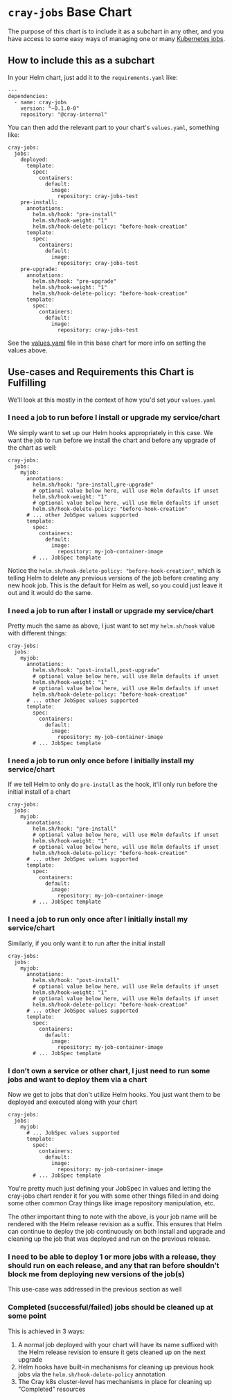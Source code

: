 # `cray-jobs` Base Chart

The purpose of this chart is to include it as a subchart in any other, and you have access to some easy ways of managing one or many [Kubernetes jobs](https://kubernetes.io/docs/concepts/workloads/controllers/jobs-run-to-completion/).

## How to include this as a subchart

In your Helm chart, just add it to the `requirements.yaml` like:

```
---
dependencies:
  - name: cray-jobs
    version: "~0.1.0-0"
    repository: "@cray-internal"
```

You can then add the relevant part to your chart's `values.yaml`, something like:

```
cray-jobs:
  jobs:
    deployed:
      template:
        spec:
          containers:
            default:
              image:
                repository: cray-jobs-test
    pre-install:
      annotations:
        helm.sh/hook: "pre-install"
        helm.sh/hook-weight: "1"
        helm.sh/hook-delete-policy: "before-hook-creation"
      template:
        spec:
          containers:
            default:
              image:
                repository: cray-jobs-test
    pre-upgrade:
      annotations:
        helm.sh/hook: "pre-upgrade"
        helm.sh/hook-weight: "1"
        helm.sh/hook-delete-policy: "before-hook-creation"
      template:
        spec:
          containers:
            default:
              image:
                repository: cray-jobs-test
```

See the [values.yaml](./values.yaml) file in this base chart for more info on setting the values above.

## Use-cases and Requirements this Chart is Fulfilling

We'll look at this mostly in the context of how you'd set your `values.yaml`

### I need a job to run before I install or upgrade my service/chart

We simply want to set up our Helm hooks appropriately in this case. We want the job to run before we install the chart and before any upgrade of the chart as well:

```
cray-jobs:
  jobs:
    myjob:
      annotations:
        helm.sh/hook: "pre-install,pre-upgrade"
        # optional value below here, will use Helm defaults if unset
        helm.sh/hook-weight: "1"
        # optional value below here, will use Helm defaults if unset
        helm.sh/hook-delete-policy: "before-hook-creation"
      # ... other JobSpec values supported
      template:
        spec:
          containers:
            default:
              image:
                repository: my-job-container-image
        # ... JobSpec template
```

Notice the `helm.sh/hook-delete-policy: "before-hook-creation"`, which is telling Helm to delete any previous versions of the job before creating any new hook job. This is the default for Helm as well, so you could just leave it out and it would do the same.

### I need a job to run after I install or upgrade my service/chart

Pretty much the same as above, I just want to set my `helm.sh/hook` value with different things:

```
cray-jobs:
  jobs:
    myjob:
      annotations:
        helm.sh/hook: "post-install,post-upgrade"
        # optional value below here, will use Helm defaults if unset
        helm.sh/hook-weight: "1"
        # optional value below here, will use Helm defaults if unset
        helm.sh/hook-delete-policy: "before-hook-creation"
      # ... other JobSpec values supported
      template:
        spec:
          containers:
            default:
              image:
                repository: my-job-container-image
        # ... JobSpec template
```

### I need a job to run only once before I initially install my service/chart

If we tell Helm to only do `pre-install` as the hook, it'll only run before the initial install of a chart

```
cray-jobs:
  jobs:
    myjob:
      annotations:
        helm.sh/hook: "pre-install"
        # optional value below here, will use Helm defaults if unset
        helm.sh/hook-weight: "1"
        # optional value below here, will use Helm defaults if unset
        helm.sh/hook-delete-policy: "before-hook-creation"
      # ... other JobSpec values supported
      template:
        spec:
          containers:
            default:
              image:
                repository: my-job-container-image
        # ... JobSpec template
```

###  I need a job to run only once after I initially install my service/chart

Similarly, if you only want it to run after the initial install

```
cray-jobs:
  jobs:
    myjob:
      annotations:
        helm.sh/hook: "post-install"
        # optional value below here, will use Helm defaults if unset
        helm.sh/hook-weight: "1"
        # optional value below here, will use Helm defaults if unset
        helm.sh/hook-delete-policy: "before-hook-creation"
      # ... other JobSpec values supported
      template:
        spec:
          containers:
            default:
              image:
                repository: my-job-container-image
        # ... JobSpec template
```

### I don’t own a service or other chart, I just need to run some jobs and want to deploy them via a chart

Now we get to jobs that don't utilize Helm hooks. You just want them to be deployed and executed along with your chart

```
cray-jobs:
  jobs:
    myjob:
      # ... JobSpec values supported
      template:
        spec:
          containers:
            default:
              image:
                repository: my-job-container-image
        # ... JobSpec template
```

You're pretty much just defining your JobSpec in values and letting the cray-jobs chart render it for you with some other things filled in and doing some other common Cray things like image repository manipulation, etc.

The other important thing to note with the above, is your job name will be rendered with the Helm release revision as a suffix. This ensures that Helm can continue to deploy the job continuously on both install and upgrade and cleaning up the job that was deployed and run on the previous release.

### I need to be able to deploy 1 or more jobs with a release, they should run on each release, and any that ran before shouldn’t block me from deploying new versions of the job(s)

This use-case was addressed in the previous section as well

### Completed (successful/failed) jobs should be cleaned up at some point

This is achieved in 3 ways:

1. A normal job deployed with your chart will have its name suffixed with the Helm release revision to ensure it gets cleaned up on the next upgrade
2. Helm hooks have built-in mechanisms for cleaning up previous hook jobs via the `helm.sh/hook-delete-policy` annotation
3. The Cray k8s cluster-level has mechanisms in place for cleaning up "Completed" resources
